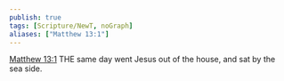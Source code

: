 ```yaml
---
publish: true
tags: [Scripture/NewT, noGraph]
aliases: ["Matthew 13:1"]
---
```

[Matthew 13:1](https://churchofjesuschrist.org/study/scriptures/nt/matt/13?lang=eng&id=p1#p1) THE same day went Jesus out of the house, and sat by the sea side.
